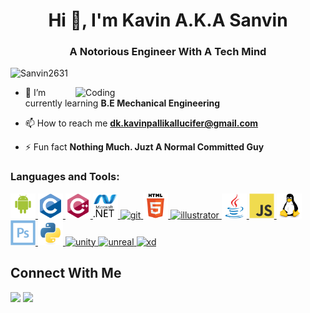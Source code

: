 <h1 align="center">Hi 👋, I'm Kavin A.K.A Sanvin</h1>
<h3 align="center">A Notorious Engineer With A Tech Mind</h3>
<p align="left"> <img src="https://komarev.com/ghpvc/?username=Sanvin263&label=Profile%20views&color=129e00&style=plastic" alt="Sanvin2631" /> </p> 
<img align="right" alt="Coding" width="400" src="https://lh3.googleusercontent.com/_2FIk9ty0XSAn1YcqesCJYN3_im5wNT48p4POr-O39yP6FYz57OuuFcsqYtuNcqET6po-rvQRr0JRn77AbN-IaM6tGSbbyqVTn6u7hW0gpebfpUy_zdyXpbwAUeiFfqmX42BifZhMfqG0_bjmw85-_SqSvgPIRdVtp24vMGnKVrbDcBCDuhvb4vNoWPeSLh-b-gleFNusOt4GsfhZs0NPh99AsMfp3MUG8FIIxOM1vat0b5M_vDRSJ4GF9-wy7va9h4Vp8f10svRpOxrEInhqa4p-vyeol4D2U50h4kUrXVuzzweELDhjVl6zbc_saHYIWOVXuzkuQIHjEiyGc-yXCo9psZ93sy0hWSQ50ivLO2lYMufFmq6Uo1xN_cOkE75KF8tVL1PVCOESv1qpxHWaghC8KXmrUrZXdFBzhBK_Een_bjvMjy3wypR36_obg5N76s7rMVLy1XuDjh0FEqoMbRAN0wuBW4I_UVCX3Py3UbPqUkqfXN2eCxuo5UZIf7NTN_eL08Eegy7CvkJJYbA2H72CMfRGGPW3MvVLyxv86RC4eSOZFMZsGVZm4xn2gjIAhdf7R--DXqjmcw8_vwJk2zsJus1VOyyvYZiDklaq2xJNihleingEnAPsZkFuHhRVZMPhvTU1KmyoxmNWIg2oSYjj4-_gxOeI_lE_pa05hnjIfXpoCx5pijS6lfoFcQSjiFI4q6ciY9xC2VPztuzDNQP=w362-h643-no?authuser=0">

- 🌱 I’m currently learning **B.E Mechanical Engineering**

- 📫 How to reach me **dk.kavinpallikallucifer@gmail.com**

- ⚡ Fun fact **Nothing Much. Juzt A Normal Committed Guy**


<h3 align="left">Languages and Tools:</h3>
<p align="left"> <a href="https://developer.android.com" target="_blank"> <img src="https://raw.githubusercontent.com/devicons/devicon/master/icons/android/android-original-wordmark.svg" alt="android" width="40" height="40"/> </a> <a href="https://www.cprogramming.com/" target="_blank"> <img src="https://raw.githubusercontent.com/devicons/devicon/master/icons/c/c-original.svg" alt="c" width="40" height="40"/> </a> <a href="https://www.w3schools.com/cpp/" target="_blank"> <img src="https://raw.githubusercontent.com/devicons/devicon/master/icons/cplusplus/cplusplus-original.svg" alt="cplusplus" width="40" height="40"/> </a> <a href="https://dotnet.microsoft.com/" target="_blank"> <img src="https://raw.githubusercontent.com/devicons/devicon/master/icons/dot-net/dot-net-original-wordmark.svg" alt="dotnet" width="40" height="40"/> </a> <a href="https://git-scm.com/" target="_blank"> <img src="https://www.vectorlogo.zone/logos/git-scm/git-scm-icon.svg" alt="git" width="40" height="40"/> </a> <a href="https://www.w3.org/html/" target="_blank"> <img src="https://raw.githubusercontent.com/devicons/devicon/master/icons/html5/html5-original-wordmark.svg" alt="html5" width="40" height="40"/> </a> <a href="https://www.adobe.com/in/products/illustrator.html" target="_blank"> <img src="https://www.vectorlogo.zone/logos/adobe_illustrator/adobe_illustrator-icon.svg" alt="illustrator" width="40" height="40"/> </a> <a href="https://www.java.com" target="_blank"> <img src="https://raw.githubusercontent.com/devicons/devicon/master/icons/java/java-original.svg" alt="java" width="40" height="40"/> </a> <a href="https://developer.mozilla.org/en-US/docs/Web/JavaScript" target="_blank"> <img src="https://raw.githubusercontent.com/devicons/devicon/master/icons/javascript/javascript-original.svg" alt="javascript" width="40" height="40"/> </a> <a href="https://www.linux.org/" target="_blank"> <img src="https://raw.githubusercontent.com/devicons/devicon/master/icons/linux/linux-original.svg" alt="linux" width="40" height="40"/> </a> <a href="https://www.photoshop.com/en" target="_blank"> <img src="https://raw.githubusercontent.com/devicons/devicon/master/icons/photoshop/photoshop-line.svg" alt="photoshop" width="40" height="40"/> </a> <a href="https://www.python.org" target="_blank"> <img src="https://raw.githubusercontent.com/devicons/devicon/master/icons/python/python-original.svg" alt="python" width="40" height="40"/> </a> <a href="https://unity.com/" target="_blank"> <img src="https://www.vectorlogo.zone/logos/unity3d/unity3d-icon.svg" alt="unity" width="40" height="40"/> </a> <a href="https://unrealengine.com/" target="_blank"> <img src="https://raw.githubusercontent.com/kenangundogan/fontisto/036b7eca71aab1bef8e6a0518f7329f13ed62f6b/icons/svg/brand/unreal-engine.svg" alt="unreal" width="40" height="40"/> </a> <a href="https://www.adobe.com/products/xd.html" target="_blank"> <img src="https://cdn.worldvectorlogo.com/logos/adobe-xd.svg" alt="xd" width="40" height="40"/> </a> </p>

## Connect With Me
[<img src="https://www.vectorlogo.zone/logos/instagram/instagram-tile.svg" width="32">](https://www.instagram.com/sanvin_minion)
[<img src="https://www.vectorlogo.zone/logos/telegram/telegram-tile.svg" width="32">](https://t.me/SanvinMinion)
